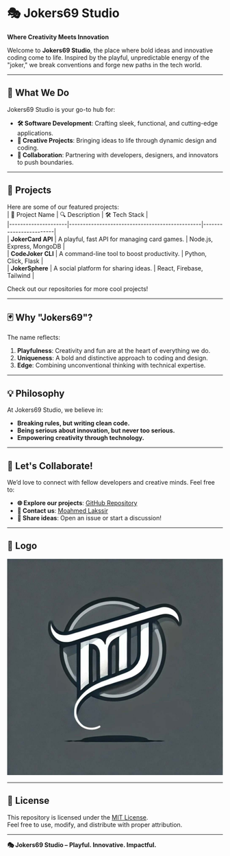# 🎭 Jokers69 Studio  
**Where Creativity Meets Innovation**  

Welcome to **Jokers69 Studio**, the place where bold ideas and innovative coding come to life. Inspired by the playful, unpredictable energy of the "joker," we break conventions and forge new paths in the tech world.  

---

## 🚀 What We Do  
Jokers69 Studio is your go-to hub for:  
- **🛠 Software Development**: Crafting sleek, functional, and cutting-edge applications.  
- **🎨 Creative Projects**: Bringing ideas to life through dynamic design and coding.  
- **🤝 Collaboration**: Partnering with developers, designers, and innovators to push boundaries.  

---

## 📂 Projects  
Here are some of our featured projects:  
| 🌟 Project Name     | 🔍 Description                                   | 🛠 Tech Stack           |  
|---------------------|------------------------------------------------|------------------------|  
| **JokerCard API**   | A playful, fast API for managing card games.   | Node.js, Express, MongoDB |  
| **CodeJoker CLI**   | A command-line tool to boost productivity.     | Python, Click, Flask   |  
| **JokerSphere**     | A social platform for sharing ideas.           | React, Firebase, Tailwind |  

Check out our repositories for more cool projects!  

---

## 🃏 Why "Jokers69"?  
The name reflects:  
1. **Playfulness**: Creativity and fun are at the heart of everything we do.  
2. **Uniqueness**: A bold and distinctive approach to coding and design.  
3. **Edge**: Combining unconventional thinking with technical expertise.  

---

## 💡 Philosophy  
At Jokers69 Studio, we believe in:  
- **Breaking rules, but writing clean code.**  
- **Being serious about innovation, but never too serious.**  
- **Empowering creativity through technology.**  

---

## 🤝 Let's Collaborate!  
We’d love to connect with fellow developers and creative minds. Feel free to:  
- **🌐 Explore our projects**: [GitHub Repository](https://github.com/thejokers69)  
- **📧 Contact us**: [Moahmed Lakssir](thejokkers69@gmail.com)  
- **💬 Share ideas**: Open an issue or start a discussion!  

---

## 🎨 Logo  
![Jokers69 Studio Logo](/profile/Logo-Of-TheJokerML.jpg)  

---

## 📜 License
This repository is licensed under the [MIT License](./LICENSE).  
Feel free to use, modify, and distribute with proper attribution. 

---

**🎭 Jokers69 Studio – Playful. Innovative. Impactful.**
